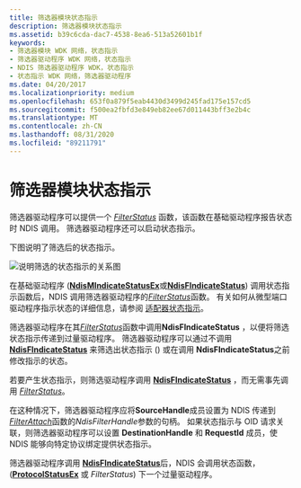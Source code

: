 ```yaml
---
title: 筛选器模块状态指示
description: 筛选器模块状态指示
ms.assetid: b39c6cda-dac7-4538-8ea6-513a52601b1f
keywords:
- 筛选器模块 WDK 网络，状态指示
- 筛选器驱动程序 WDK 网络，状态指示
- NDIS 筛选器驱动程序 WDK，状态指示
- 状态指示 WDK 网络，筛选器驱动程序
ms.date: 04/20/2017
ms.localizationpriority: medium
ms.openlocfilehash: 653f0a879f5eab4430d3499d245fad175e157cd5
ms.sourcegitcommit: f500ea2fbfd3e849eb82ee67d011443bff3e2b4c
ms.translationtype: MT
ms.contentlocale: zh-CN
ms.lasthandoff: 08/31/2020
ms.locfileid: "89211791"
---
```

# <a name="filter-module-status-indications"></a>筛选器模块状态指示





筛选器驱动程序可以提供一个 [*FilterStatus*](/windows-hardware/drivers/ddi/ndis/nc-ndis-filter_status) 函数，该函数在基础驱动程序报告状态时 NDIS 调用。 筛选器驱动程序还可以启动状态指示。

下图说明了筛选后的状态指示。

![说明筛选的状态指示的关系图](images/statusfilter.png)

在基础驱动程序 ([**NdisMIndicateStatusEx**](/windows-hardware/drivers/ddi/ndis/nf-ndis-ndismindicatestatusex)或[**NdisFIndicateStatus**](/windows-hardware/drivers/ddi/ndis/nf-ndis-ndisfindicatestatus)) 调用状态指示函数后，NDIS 调用筛选器驱动程序的[*FilterStatus*](/windows-hardware/drivers/ddi/ndis/nc-ndis-filter_status)函数。 有关如何从微型端口驱动程序指示状态的详细信息，请参阅 [适配器状态指示](miniport-adapter-status-indications.md)。

筛选器驱动程序在其[*FilterStatus*](/windows-hardware/drivers/ddi/ndis/nc-ndis-filter_status)函数中调用**NdisFIndicateStatus** ，以便将筛选状态指示传递到过量驱动程序。 筛选器驱动程序可以通过不调用 [**NdisFIndicateStatus**](/windows-hardware/drivers/ddi/ndis/nf-ndis-ndisfindicatestatus) 来筛选出状态指示 () 或在调用 **NdisFIndicateStatus**之前修改指示的状态。

若要产生状态指示，则筛选驱动程序调用 [**NdisFIndicateStatus**](/windows-hardware/drivers/ddi/ndis/nf-ndis-ndisfindicatestatus) ，而无需事先调用 [*FilterStatus*](/windows-hardware/drivers/ddi/ndis/nc-ndis-filter_status)。

在这种情况下，筛选器驱动程序应将**SourceHandle**成员设置为 NDIS 传递到[*FilterAttach*](/windows-hardware/drivers/ddi/ndis/nc-ndis-filter_attach)函数的*NdisFilterHandle*参数的句柄。 如果状态指示与 OID 请求关联，则筛选器驱动程序可以设置 **DestinationHandle** 和 **RequestId** 成员，使 NDIS 能够向特定协议绑定提供状态指示。

筛选器驱动程序调用 [**NdisFIndicateStatus**](/windows-hardware/drivers/ddi/ndis/nf-ndis-ndisfindicatestatus)后，NDIS 会调用状态函数， ([**ProtocolStatusEx**](/windows-hardware/drivers/ddi/ndis/nc-ndis-protocol_status_ex) 或 *FilterStatus*) 下一个过量驱动程序。

 

